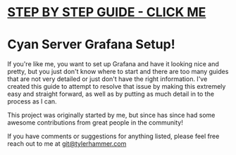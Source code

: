 # [STEP BY STEP GUIDE - CLICK ME](http://cyanlab.io/grafana-the-absolute-beginners-guide/)

# Cyan Server Grafana Setup!

If you're like me, you want to set up Grafana and have it looking nice and pretty, but you just don't know where to start and there are too many guides that are not very detailed or just don't have the right information. I've created this guide to attempt to resolve that issue by making this extremely easy and straight forward, as well as by putting as much detail in to the process as I can. 

This project was originally started by me, but since has since had some awesome contributions from great people in the community! 

If you have comments or suggestions for anything listed, please feel free reach out to me at git@tylerhammer.com
